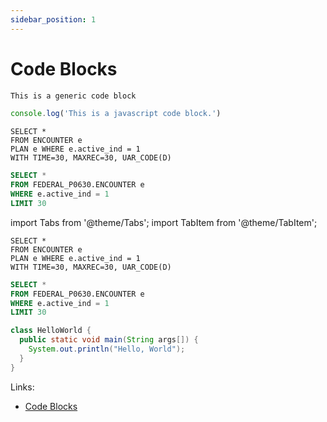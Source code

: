 ```yaml
---
sidebar_position: 1
---
```



# Code Blocks

```jsx title="generic code block"
This is a generic code block
```

```js title="javascript"
console.log('This is a javascript code block.')
```

```ccl title="CCL"
SELECT *
FROM ENCOUNTER e
PLAN e WHERE e.active_ind = 1
WITH TIME=30, MAXREC=30, UAR_CODE(D)
```

```sql title="Health Analytics"
SELECT *
FROM FEDERAL_P0630.ENCOUNTER e
WHERE e.active_ind = 1
LIMIT 30
```


import Tabs from '@theme/Tabs';
import TabItem from '@theme/TabItem';

<Tabs>
<TabItem value="ccl" label="CCL">

```ccl
SELECT *
FROM ENCOUNTER e
PLAN e WHERE e.active_ind = 1
WITH TIME=30, MAXREC=30, UAR_CODE(D)
```

</TabItem>
<TabItem value="sql" label="SQL">

```sql
SELECT *
FROM FEDERAL_P0630.ENCOUNTER e
WHERE e.active_ind = 1
LIMIT 30
```

</TabItem>
<TabItem value="java" label="Java">

```java
class HelloWorld {
  public static void main(String args[]) {
    System.out.println("Hello, World");
  }
}
```

</TabItem>
</Tabs>

Links:
 - [Code Blocks](https://docusaurus.io/docs/markdown-features/code-blocks)
